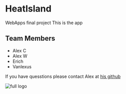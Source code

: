# HeatIsland
WebApps final project
This is the app


## Team Members
* Alex C
* Alex W
* Erich
* Vanlexus

If you have quesstions please contact Alex at [his github](https://github.com/Alex-Carter01)

![full logo]()
